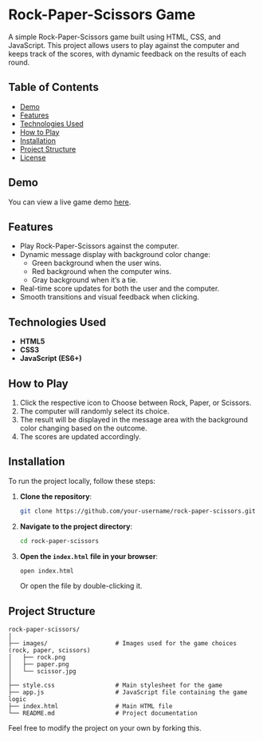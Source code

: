 # Rock-Paper-Scissors Game

A simple Rock-Paper-Scissors game built using HTML, CSS, and JavaScript. This project allows users to play against the computer and keeps track of the scores, with dynamic feedback on the results of each round.

## Table of Contents

- [Demo](#demo)
- [Features](#features)
- [Technologies Used](#technologies-used)
- [How to Play](#how-to-play)
- [Installation](#installation)
- [Project Structure](#project-structure)
- [License](#license)

## Demo

You can view a live game demo [here](https://rock-paper-scissor-arnab-kanti-das-projects.vercel.app/).

## Features

- Play Rock-Paper-Scissors against the computer.
- Dynamic message display with background color change:
  - Green background when the user wins.
  - Red background when the computer wins.
  - Gray background when it’s a tie.
- Real-time score updates for both the user and the computer.
- Smooth transitions and visual feedback when clicking.

## Technologies Used

- **HTML5**
- **CSS3**
- **JavaScript (ES6+)**

## How to Play

1. Click the respective icon to Choose between Rock, Paper, or Scissors.
2. The computer will randomly select its choice.
3. The result will be displayed in the message area with the background color changing based on the outcome.
4. The scores are updated accordingly.

## Installation

To run the project locally, follow these steps:

1. **Clone the repository**:
   ```bash
   git clone https://github.com/your-username/rock-paper-scissors.git
   ```
2. **Navigate to the project directory**:
   ```bash
   cd rock-paper-scissors
   ```
3. **Open the `index.html` file in your browser**:
   ```bash
   open index.html
   ```
   Or open the file by double-clicking it.

## Project Structure

```
rock-paper-scissors/
│
├── images/                   # Images used for the game choices (rock, paper, scissors)
│   ├── rock.png
│   ├── paper.png
│   └── scissor.jpg
│
├── style.css                 # Main stylesheet for the game
├── app.js                    # JavaScript file containing the game logic
├── index.html                # Main HTML file
└── README.md                 # Project documentation
```

Feel free to modify the project on your own by forking this.
